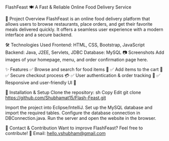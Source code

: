 FlashFeast 🍽️
A Fast & Reliable Online Food Delivery Service

📌 Project Overview
FlashFeast is an online food delivery platform that allows users to browse restaurants, place orders, and get their favorite meals delivered quickly. It offers a seamless user experience with a modern interface and a secure backend.

🛠️ Technologies Used
Frontend: HTML, CSS, Bootstrap, JavaScript
Backend: Java, J2EE, Servlets, JDBC
Database: MySQL
📷 Screenshots
Add images of your homepage, menu, and order confirmation page here.

✨ Features
✅ Browse and search for food items 🍕
✅ Add items to the cart 🛒
✅ Secure checkout process 💳
✅ User authentication & order tracking 🔐
✅ Responsive and user-friendly UI 📱

🚀 Installation & Setup
Clone the repository:
sh
Copy
Edit
git clone https://github.com/Shubhamat15/Flash-Feast.git

Import the project into Eclipse/IntelliJ.
Set up the MySQL database and import the required tables.
Configure the database connection in DBConnection.java.
Run the server and open the website in the browser.

📩 Contact & Contribution
Want to improve FlashFeast? Feel free to contribute!
📧 Email: hello.vshubham@gmail.com